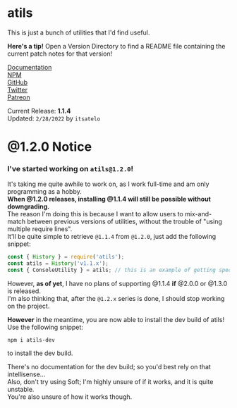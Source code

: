 # atils
This is just a bunch of utilities that I'd find useful.<br>

**Here's a tip!**
Open a Version Directory to find a README file containing the current patch notes for that version!

[Documentation](https://atils.js.org)<br>
[NPM](https://npmjs.com/package/atils)<br>
[GitHub](https://github.com/itsatelo/atils)<br>
[Twitter](https://twitter.com/itsatelo)<br>
[Patreon](https://patreon.com/itsatelo)<br>

Current Release: **1.1.4**<br>
Updated: `2/28/2022` by `itsatelo`

# @1.2.0 Notice
### I've started working on `atils@1.2.0`!
It's taking me quite awhile to work on, as I work full-time and am only programming as a hobby.<br>
**When @1.2.0 releases, installing @1.1.4 will still be possible without downgrading.**<br>
The reason I'm doing this is because I want to allow users to mix-and-match between previous versions of utilities, without the trouble of "using multiple require lines".<br>
It'll be quite simple to retrieve `@1.1.4` from `@1.2.0`, just add the following snippet:
```js
const { History } = require('atils');
const atils = History('v1.1.x');
const { ConsoleUtility } = atils; // this is an example of getting specific utility from a previous version of atils.
```

However, **as of yet**, I have no plans of supporting @1.1.4 **if** @2.0.0 or @1.3.0 is released.<br>
I'm also thinking that, after the `@1.2.x` series is done, I should stop working on the project.

**However** in the meantime, you are now able to install the dev build of atils! Use the following snippet:
```
npm i atils-dev
```
to install the dev build.

There's no documentation for the  dev build; so you'd best rely on that intellisense...<br>
Also, don't try using Soft; I'm highly unsure of if it works, and it is quite unstable.<br>
You're also unsure of how it works though.
